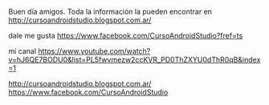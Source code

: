 Buen día amigos. 
Toda la información la pueden encontrar en 
http://cursoandroidstudio.blogspot.com.ar/

dale me gusta
https://www.facebook.com/CursoAndroidStudio?fref=ts

mi canal
https://www.youtube.com/watch?v=hJ6QE7BODU0&list=PL5fwvmezw2ccKVR_PD0ThZXYU0dThR0qB&index=1

http://cursoandroidstudio.blogspot.com.ar/
https://www.facebook.com/CursoAndroidStudio
